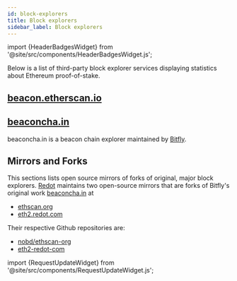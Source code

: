 ```yaml
---
id: block-explorers
title: Block explorers
sidebar_label: Block explorers
---
```


import {HeaderBadgesWidget} from '@site/src/components/HeaderBadgesWidget.js';

<HeaderBadgesWidget />

Below is a list of third-party block explorer services displaying statistics about Ethereum proof-of-stake.

## [beacon.etherscan.io](https://beacon.etherscan.io)

## [beaconcha.in](https://beaconcha.in/)

beaconcha.in is a beacon chain explorer maintained by [Bitfly](https://www.bitfly.at).

## Mirrors and Forks

This sections lists open source mirrors of forks of original, major block explorers. [Redot](https://redot.com) maintains two open-source mirrors that are forks of Bitfly's original work [beaconcha.in](https://beaconcha.in) at

- [ethscan.org](https://ethscan.org)
- [eth2.redot.com](https://eth2.redot.com)

Their respective Github repositories are:

- [nobd/ethscan-org](https://github.com/nobd/ethscan-org)
- [eth2-redot-com](https://github.com/AtlantPlatform/eth2-redot-com)


import {RequestUpdateWidget} from '@site/src/components/RequestUpdateWidget.js';

<RequestUpdateWidget />